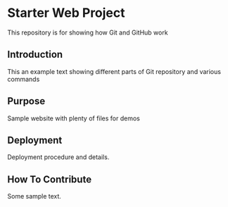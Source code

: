 # Starter Web Project

This repository is for showing how Git and GitHub work

## Introduction
This an example text showing different parts of Git repository and various commands
## Purpose

Sample website with plenty of files for demos

## Deployment

Deployment procedure and details.

## How To Contribute

Some sample text.